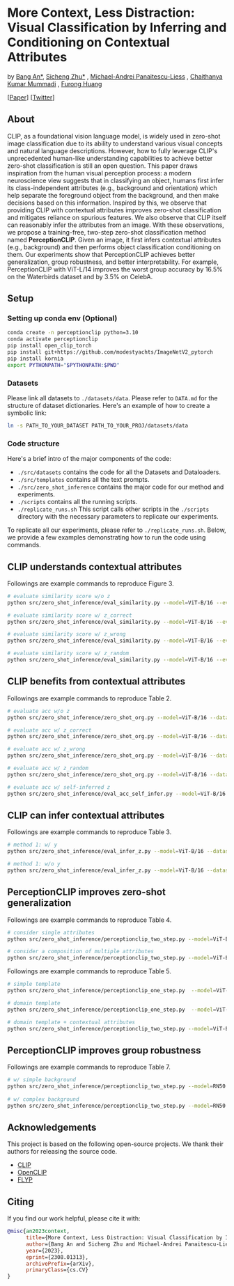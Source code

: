 # More Context, Less Distraction: Visual Classification by Inferring and Conditioning on Contextual Attributes

by [Bang An*](https://arxiv.org/pdf/2308.01313.pdf), [Sicheng Zhu*](https://schzhu.github.io/)
, [Michael-Andrei Panaitescu-Liess](https://scholar.google.se/citations?user=MOP6lhkAAAAJ&hl=lv)
, [Chaithanya Kumar Mummadi](https://scholar.google.com/citations?user=XJLtaG4AAAAJ&hl=en)
, [Furong Huang](http://furong-huang.com/)

[[Paper](https://bangann.github.io/perceptionclip.pdf)] [[Twitter](https://twitter.com/furongh/status/1685424108748861440?s=20)]

## About

CLIP, as a foundational vision language model, is widely used in zero-shot image classification due
to its ability to understand various visual concepts and natural language descriptions. However, how
to fully leverage CLIP's unprecedented human-like understanding capabilities to achieve better
zero-shot classification is still an open question. This paper draws inspiration from the human
visual perception process: a modern neuroscience view suggests that in classifying an object, humans
first infer its class-independent attributes (e.g., background and orientation) which help separate
the foreground object from the background, and then make decisions based on this information.
Inspired by this, we observe that providing CLIP with contextual attributes improves zero-shot
classification and mitigates reliance on spurious features. We also observe that CLIP itself can
reasonably infer the attributes from an image. With these observations, we propose a training-free,
two-step zero-shot classification method named **PerceptionCLIP**. Given an image, it first infers
contextual attributes (e.g., background) and then performs object classification conditioning on
them. Our experiments show that PerceptionCLIP achieves better generalization, group robustness, and
better interpretability. For example, PerceptionCLIP with ViT-L/14 improves the worst group accuracy
by 16.5% on the Waterbirds dataset and by 3.5% on CelebA.

## Setup

### Setting up conda env (Optional)

```bash
conda create -n perceptionclip python=3.10
conda activate perceptionclip
pip install open_clip_torch
pip install git+https://github.com/modestyachts/ImageNetV2_pytorch
pip install kornia
export PYTHONPATH="$PYTHONPATH:$PWD"
```

### Datasets

Please link all datasets to `./datasets/data`. Please refer to `DATA.md` for the structure of
dataset dictionaries.
Here's an example of how to create a symbolic link:

```bash
ln -s PATH_TO_YOUR_DATASET PATH_TO_YOUR_PROJ/datasets/data
```

### Code structure

Here's a brief intro of the major components of the code:

* `./src/datasets` contains the code for all the Datasets and Dataloaders.
* `./src/templates` contains all the text prompts.
* `./src/zero_shot_inference` contains the major code for our method and experiments.
* `./scripts` contains all the running scripts.
* `./replicate_runs.sh` This script calls other scripts in the `./scripts` directory with the
  necessary parameters to replicate our experiments.

To replicate all our experiments, please refer to `./replicate_runs.sh`. Below, we provide a few
examples demonstrating how to run the code using commands.

## CLIP understands contextual attributes

Followings are example commands to reproduce Figure 3.

```bash
# evaluate similarity score w/o z
python src/zero_shot_inference/eval_similarity.py --model=ViT-B/16 --eval_augmentation=vflip --template=simple_template  --save_name=sim_imagenet_vit16_wo

# evaluate similarity score w/ z_correct
python src/zero_shot_inference/eval_similarity.py --model=ViT-B/16 --eval_augmentation=vflip --template=vflip_template  --save_name=sim_imagenet_vit16_correct

# evaluate similarity score w/ z_wrong
python src/zero_shot_inference/eval_similarity.py --model=ViT-B/16 --eval_augmentation=vflip --template=vflip_template_wrong  --save_name=sim_imagenet_vit16_wrong

# evaluate similarity score w/ z_random
python src/zero_shot_inference/eval_similarity.py --model=ViT-B/16 --eval_augmentation=vflip --template=vflip_template  --random_descrip=True --save_name=sim_imagenet_vit16_random
```

## CLIP benefits from contextual attributes

Followings are example commands to reproduce Table 2.

```bash
# evaluate acc w/o z
python src/zero_shot_inference/zero_shot_org.py --model=ViT-B/16 --dataset=ImageNet --eval_augmentation=vflip --template=simple_template --save_name=acc_imagenet_vit16_wo

# evaluate acc w/ z_correct
python src/zero_shot_inference/zero_shot_org.py --model=ViT-B/16 --dataset=ImageNet --eval_augmentation=vflip --template=vflip_template --save_name=acc_imagenet_vit16_correct

# evaluate acc w/ z_wrong
python src/zero_shot_inference/zero_shot_org.py --model=ViT-B/16 --dataset=ImageNet --eval_augmentation=vflip --template=vflip_template_wrong --save_name=acc_imagenet_vit16_vflip_template_wrong

# evaluate acc w/ z_random
python src/zero_shot_inference/zero_shot_org.py --model=ViT-B/16 --dataset=ImageNet --eval_augmentation=vflip --template=vflip_template --random_descrip=True --save_name=acc_imagenet_vit16_random

# evaluate acc w/ self-inferred z
python src/zero_shot_inference/eval_acc_self_infer.py --model=ViT-B/16 --dataset=ImageNet --eval_augmentation=vflip --template0=vflip_template_wrong --template1=vflip_template --infer_mode=0 --save_name=acc_imagenet_vit16_self_infer_wy
```

## CLIP can infer contextual attributes

Followings are example commands to reproduce Table 3.

```bash
# method 1: w/ y
python src/zero_shot_inference/eval_infer_z.py --model=ViT-B/16 --dataset=ImageNet --eval_augmentation=vflip --template0=vflip_template_wrong --template1=vflip_template --infer_mode=0  --save_name=infer_z_imagenet_vit16_wy

# method 1: w/o y
python src/zero_shot_inference/eval_infer_z.py --model=ViT-B/16 --dataset=ImageNet --eval_augmentation=vflip --template0=vflip_template_wrong --template1=vflip_template --infer_mode=1  --save_name=infer_z_imagenet_vit16_woy
```

## PerceptionCLIP improves zero-shot generalization

Followings are example commands to reproduce Table 4.

```bash
# consider single attributes
python src/zero_shot_inference/perceptionclip_two_step.py --model=ViT-B/16 --dataset=ImageNet --main_template=imagenet_main_template --factor_templates=imagenet_factor_templates --factors=orientation --infer_mode=0 --temperature=3 --save_name=imagnet_ours_wy_vit16

# consider a composition of multiple attributes
python src/zero_shot_inference/perceptionclip_two_step.py --model=ViT-B/16 --dataset=ImageNet --main_template=imagenet_main_template --factor_templates=imagenet_factor_templates --factors=condition,quality --infer_mode=0 --temperature=3 --save_name=imagnet_ours_wy_vit16
```

Followings are example commands to reproduce Table 5.

```bash
# simple template
python src/zero_shot_inference/perceptionclip_one_step.py  --model=ViT-B/16 --dataset=CUB200  --template=simple_template --save_name=cub200_simple_vit16

# domain template
python src/zero_shot_inference/perceptionclip_one_step.py  --model=ViT-B/16 --dataset=CUB200  --template=cub200_simple_template --save_name=cub200_simple_vit16

# domain template + contextual attributes
python src/zero_shot_inference/perceptionclip_two_step.py --model=ViT-B/16 --dataset=CUB200 --main_template=cub200_main_template --factor_templates=cub200_factor_templates --factors=size,background,condition --convert_text=bird --infer_mode=0 --temperature=1 --save_name=cub200_ours_wy_vit16
```

## PerceptionCLIP improves group robustness

Followings are example commands to reproduce Table 7.

```bash
# w/ simple background
python src/zero_shot_inference/perceptionclip_two_step.py --model=RN50 --dataset=Waterbirds --template=waterbirds_background_template --infer_mode=0 --temperature=1 --eval_group=True --eval_trainset=True --save_name=waterbirds_ours_wy_RN50
  
# w/ complex background
python src/zero_shot_inference/perceptionclip_two_step.py --model=RN50 --dataset=Waterbirds --main_template=waterbirds_main_template --factor_templates=waterbirds_factor_templates --factors=background --infer_mode=0 --temperature=1 --eval_group=True --eval_trainset=True --save_name=waterbirds_ours_wy_RN50_factor
```

## Acknowledgements

This project is based on the following open-source projects. We thank their
authors for releasing the source code.

* [CLIP](https://github.com/openai/CLIP)
* [OpenCLIP](https://github.com/mlfoundations/open_clip)
* [FLYP](https://github.com/locuslab/FLYP)

## Citing

If you find our work helpful, please cite it with:

```bibtex
@misc{an2023context,
      title={More Context, Less Distraction: Visual Classification by Inferring and Conditioning on Contextual Attributes}, 
      author={Bang An and Sicheng Zhu and Michael-Andrei Panaitescu-Liess and Chaithanya Kumar Mummadi and Furong Huang},
      year={2023},
      eprint={2308.01313},
      archivePrefix={arXiv},
      primaryClass={cs.CV}
}
```